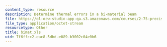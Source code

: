 ```yaml
---
content_type: resource
description: Determine thermal errors in a bi-material beam
file: https://ol-ocw-studio-app-qa.s3.amazonaws.com/courses/2-75-precision-machine-design-fall-2001/7f6ffcc2eac85dbde089b3002c04e0b6_bimat.xls
file_type: application/octet-stream
resourcetype: Other
title: bimat.xls
uid: 7f6ffcc2-eac8-5dbd-e089-b3002c04e0b6
---
```

